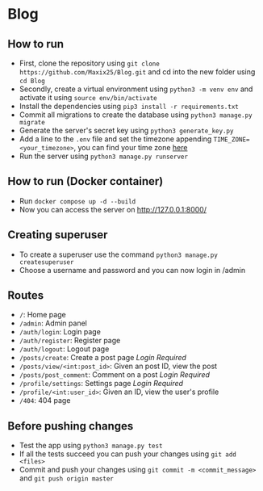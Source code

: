 # Blog
## How to run
  - First, clone the repository using ```git clone https://github.com/Maxix25/Blog.git``` and cd into the new folder using ```cd Blog```
  - Secondly, create a virtual environment using ```python3 -m venv env``` and activate it using ```source env/bin/activate```
  - Install the dependencies using ```pip3 install -r requirements.txt```
  - Commit all migrations to create the database using ```python3 manage.py migrate```
  - Generate the server's secret key using ```python3 generate_key.py```
  - Add a line to the ```.env``` file and set the timezone appending ```TIME_ZONE=<your_timezone>```, you can find your time zone <a href="https://en.wikipedia.org/wiki/List_of_tz_database_time_zones" target="_blank">here</a>
  - Run the server using ```python3 manage.py runserver```

## How to run (Docker container)
  - Run ```docker compose up -d --build```
  - Now you can access the server on http://127.0.0.1:8000/

## Creating superuser
  - To create a superuser use the command ```python3 manage.py createsuperuser```
  - Choose a username and password and you can now login in /admin

## Routes
  - ```/```: Home page
  - ```/admin```: Admin panel
  - ```/auth/login```: Login page
  - ```/auth/register```: Register page
  - ```/auth/logout```: Logout page
  - ```/posts/create```: Create a post page *Login Required*
  - ```/posts/view/<int:post_id>```: Given an post ID, view the post
  - ```/posts/post_comment```: Comment on a post *Login Required*
  - ```/profile/settings```: Settings page *Login Required*
  - ```/profile/<int:user_id>```: Given an ID, view the user's profile
  - ```/404```: 404 page

## Before pushing changes
  - Test the app using ```python3 manage.py test```
  - If all the tests succeed you can push your changes using ```git add <files>```
  - Commit and push your changes using ```git commit -m <commit_message>``` and ```git push origin master```

